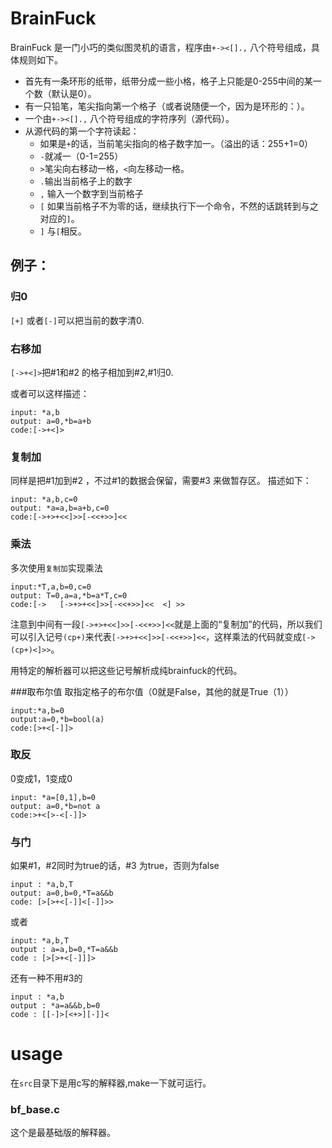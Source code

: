 BrainFuck
==============
BrainFuck 是一门小巧的类似图灵机的语言，程序由`+-><[].,` 八个符号组成，具体规则如下。

* 首先有一条环形的纸带，纸带分成一些小格，格子上只能是0-255中间的某一个数（默认是0）。
* 有一只铅笔，笔尖指向第一个格子（或者说随便一个，因为是环形的：）。
* 一个由`+-><[].,` 八个符号组成的字符序列（源代码）。
* 从源代码的第一个字符读起：
  * 如果是`+`的话，当前笔尖指向的格子数字加一。（溢出的话：255+1=0）
  * `-`就减一（0-1=255）
  * `>`笔尖向右移动一格，`<`向左移动一格。
  * `.`输出当前格子上的数字
  * `,` 输入一个数字到当前格子
  * `[` 如果当前格子不为零的话，继续执行下一个命令，不然的话跳转到与之对应的`]`。
  * `]` 与`[`相反。
## 例子：
### 归0
`[+]` 或者`[-]`可以把当前的数字清0.
### 右移加
`[->+<]>`把#1和#2 的格子相加到#2,#1归0.

或者可以这样描述：
```
input: *a,b
output: a=0,*b=a+b
code:[->+<]>
```
### 复制加
同样是把#1加到#2 ，不过#1的数据会保留，需要#3 来做暂存区。
描述如下：
```
input: *a,b,c=0
output: *a=a,b=a+b,c=0
code:[->+>+<<]>>[-<<+>>]<<
```

### 乘法
多次使用`复制加`实现乘法
```
input:*T,a,b=0,c=0
output: T=0,a=a,*b=a*T,c=0
code:[->   [->+>+<<]>>[-<<+>>]<<  <] >>
```
注意到中间有一段`[->+>+<<]>>[-<<+>>]<<`就是上面的“复制加”的代码，所以我们可以引入记号`(cp+)`来代表`[->+>+<<]>>[-<<+>>]<<`，这样乘法的代码就变成`[->(cp+)<]>>`。

用特定的解析器可以把这些记号解析成纯brainfuck的代码。

###取布尔值
取指定格子的布尔值（0就是False，其他的就是True（1））

```
input:*a,b=0
output:a=0,*b=bool(a)
code:[>+<[-]]>
```

### 取反
0变成1，1变成0

``` 
input: *a=[0,1],b=0
output: a=0,*b=not a 
code:>+<[>-<[-]]>
```

### 与门

如果#1，#2同时为true的话，#3 为true，否则为false

```
input : *a,b,T
output: a=0,b=0,*T=a&&b
code: [>[>+<[-]]<[-]]>>
```

或者

```
input: *a,b,T
output : a=a,b=0,*T=a&&b
code : [>[>+<[-]]]>
```

还有一种不用#3的

```
input : *a,b
output : *a=a&&b,b=0
code : [[-]>[<+>][-]]<
```



usage
======================
在`src`目录下是用c写的解释器,make一下就可运行。

### bf_base.c
这个是最基础版的解释器。

